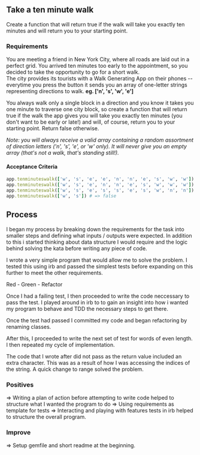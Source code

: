 ## Take a ten minute walk

Create a function that will return true if the walk will take you exactly ten minutes and will return you to your starting point.

### Requirements

You are meeting a friend in New York City, where all roads are laid out in a perfect grid. You arrived ten minutes too early to the appointment, so you decided to take the opportunity to go for a short walk.<br>
The city provides its tourists with a Walk Generating App on their phones -- everytime you press the button it sends you an array of one-letter strings representing directions to walk. **eg. ['n', 's', 'w', 'e']**

You always walk only a single block in a direction and you know it takes you one minute to traverse one city block, so create a function that will return true if the walk the app gives you will take you exactly ten minutes (you don't want to be early or late!) and will, of course, return you to your starting point. Return false otherwise.

_Note: you will always receive a valid array containing a random assortment of direction letters ('n', 's', 'e', or 'w' only). It will never give you an empty array (that's not a walk, that's standing still!)._

#### Acceptance Criteria
```ruby
app.tenminuteswalk(['w', 's', 'e', 'e', 'n', 'n', 'e', 's', 'w', 'w']) # => true
app.tenminuteswalk(['w', 's', 'e', 'n', 'n', 'e', 's', 'w', 'w', 'w']) # => false
app.tenminuteswalk(['w', 's', 'e', 's', 's', 'e', 's', 'w', 'n', 'n']) # => false
app.tenminuteswalk(['w', 's']) # => false
```

Process 
---------

I began my process by breaking down the requirements for the task into smaller steps and defining what inputs / outputs were expected. In addition to this i started thinking about data structure I would require and the logic behind solving the kata before writing any piece of code. 

I wrote a very simple program that would allow me to solve the problem. I tested this using irb and passed the simplest tests before expanding on this further to meet the other requirements. 

Red - Green - Refactor 

Once I had a failing test, I then proceeded to write the code neccessary to pass the test.
I played around in irb to to gain an insight into how i wanted my program to behave and TDD the necessary steps to get there. 

Once the test had passed I committed my code and began refactoring by renaming classes.  

After this, I proceeded to write the next set of test for words of even length. I then repeated my cycle of implementation.

The code that I wrote after did not pass as the return value included an extra character. This was as a result of how I was accessing the indices of the string. A quick change to range solved the problem. 

### Positives
 
 => Writing a plan of action before attempting to write code helped to structure what I wanted the program to do
 => Using requirements as template for tests
 => Interacting and playing with features tests in irb helped to structure the overall program. 

 ### Improve 
 => Setup gemfile and short readme at the beginning. 

